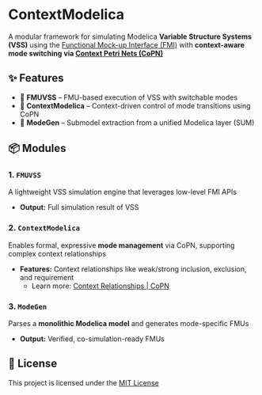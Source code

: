 # ContextModelica

A modular framework for simulating Modelica **Variable Structure Systems (VSS)** using the [Functional Mock-up Interface (FMI)](https://fmi-standard.org/) with **context-aware mode switching via [Context Petri Nets (CoPN)](https://wangzizhe.github.io/CoPN)**

## ✨ Features

- 🔧 **FMUVSS** – FMU-based execution of VSS with switchable modes
- 🔁 **ContextModelica** – Context-driven control of mode transitions using CoPN
- 🧬 **ModeGen** – Submodel extraction from a unified Modelica layer (SUM)

## 📦 Modules

### 1. `FMUVSS`

A lightweight VSS simulation engine that leverages low-level FMI APIs

- **Output:** Full simulation result of VSS

### 2. `ContextModelica`

Enables formal, expressive **mode management** via CoPN, supporting complex context relationships

- **Features:** Context relationships like weak/strong inclusion, exclusion, and requirement 
  - Learn more: [Context Relationships | CoPN](https://wangzizhe.github.io/CoPN/docs/Overview/ContextRelationships.html)

### 3. `ModeGen`

Parses a **monolithic Modelica model** and generates mode-specific FMUs

- **Output:** Verified, co-simulation-ready FMUs

## 👀 License

This project is licensed under the [MIT License](./LICENSE)